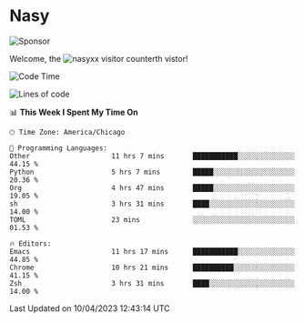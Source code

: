 # Nasy

<!--
<p align="center">
<img height="200" src="https://github-readme-stats.vercel.app/api?username=nasyxx&count_private=true&show_icons=true&theme=dracula&include_all_commits=true"/>
<img height="200" src="https://github-readme-stats.vercel.app/api/top-langs/?username=nasyxx&theme=dracula&hide=html,jupyter+notebook&count_private=true&show_icons=true"/>
</p>

  
----------------
-->

![Sponsor](https://img.shields.io/static/v1.svg?label=Sponsor&message=%E2%9D%A4&logo=GitHub&style=flat&color=pink)
 
Welcome, the ![nasyxx visitor counter](https://count.getloli.com/get/@nasyxx?theme=rule34)th vistor!
 
<!--START_SECTION:waka-->
![Code Time](http://img.shields.io/badge/Code%20Time-3%2C367%20hrs%2053%20mins-blue)

![Lines of code](https://img.shields.io/badge/From%20Hello%20World%20I%27ve%20Written-6.2%20million%20lines%20of%20code-blue)

📊 **This Week I Spent My Time On** 

```text
🕑︎ Time Zone: America/Chicago

💬 Programming Languages: 
Other                    11 hrs 7 mins       ███████████░░░░░░░░░░░░░░   44.15 % 
Python                   5 hrs 7 mins        █████░░░░░░░░░░░░░░░░░░░░   20.36 % 
Org                      4 hrs 47 mins       █████░░░░░░░░░░░░░░░░░░░░   19.05 % 
sh                       3 hrs 31 mins       ████░░░░░░░░░░░░░░░░░░░░░   14.00 % 
TOML                     23 mins             ░░░░░░░░░░░░░░░░░░░░░░░░░   01.53 % 

🔥 Editors: 
Emacs                    11 hrs 17 mins      ███████████░░░░░░░░░░░░░░   44.85 % 
Chrome                   10 hrs 21 mins      ██████████░░░░░░░░░░░░░░░   41.15 % 
Zsh                      3 hrs 31 mins       ████░░░░░░░░░░░░░░░░░░░░░   14.00 % 
```


 Last Updated on 10/04/2023 12:43:14 UTC
<!--END_SECTION:waka-->

<!-- ![visitors](https://visitor-badge.laobi.icu/badge?page_id=nasyxx.nasyxx) -->
